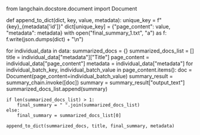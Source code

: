 from langchain.docstore.document import Document


def append_to_dict(dict, key, value, metadata):
    unique_key = f"{key}_{metadata['id']}"
    dict[unique_key] = {"page_content": value, "metadata": metadata}
    with open("final_summary_1.txt", "a") as f:
        f.write(json.dumps(dict) + "\n")


for individual_data in data:
    summarized_docs = {}
    summarized_docs_list = []
    title = individual_data["metadata"]["Title"]
    page_content = individual_data["page_content"]
    metadata = individual_data["metadata"]
    for individual_batch_key, individual_batch_value in page_content.items():
        doc = Document(page_content=individual_batch_value)
        summary_result = summary_chain.invoke([doc])
        summary = summary_result["output_text"]
        summarized_docs_list.append(summary)

    if len(summarized_docs_list) > 1:
        final_summary = " ".join(summarized_docs_list)
    else:
        final_summary = summarized_docs_list[0]

    append_to_dict(summarized_docs, title, final_summary, metadata)
